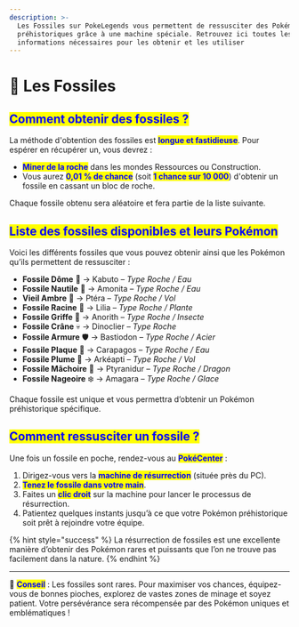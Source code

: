 ```yaml
---
description: >-
  Les Fossiles sur PokeLegends vous permettent de ressusciter des Pokémon
  préhistoriques grâce à une machine spéciale. Retrouvez ici toutes les
  informations nécessaires pour les obtenir et les utiliser
---
```


# 🦴 Les Fossiles

## <mark style="color:blue;">Comment obtenir des fossiles ?</mark>

La méthode d'obtention des fossiles est <mark style="color:blue;">**longue et fastidieuse**</mark>. Pour espérer en récupérer un, vous devrez :

* <mark style="color:blue;">**Miner de la roche**</mark> dans les mondes Ressources ou Construction.
* Vous aurez <mark style="color:blue;">**0,01 % de chance**</mark> (soit <mark style="color:blue;">**1 chance sur 10 000**</mark>) d'obtenir un fossile en cassant un bloc de roche.

Chaque fossile obtenu sera aléatoire et fera partie de la liste suivante.

## <mark style="color:blue;">Liste des fossiles disponibles et leurs Pokémon</mark>

Voici les différents fossiles que vous pouvez obtenir ainsi que les Pokémon qu’ils permettent de ressusciter :

* **Fossile Dôme** 🦑 → Kabuto _– Type Roche / Eau_
* **Fossile Nautile** 🐚 → Amonita _– Type Roche / Eau_
* **Vieil Ambre** 🦇 → Ptéra _– Type Roche / Vol_
* **Fossile Racine** 🌿 → Lilia _– Type Roche / Plante_
* **Fossile Griffe** 🦐 → Anorith _– Type Roche / Insecte_
* **Fossile Crâne** 💀 → Dinoclier _– Type Roche_
* **Fossile Armure** 🛡️ → Bastiodon _– Type Roche / Acier_
* **Fossile Plaque** 🐢 → Carapagos _– Type Roche / Eau_
* **Fossile Plume** 🦜 → Arkéapti _– Type Roche / Vol_
* **Fossile Mâchoire** 🦖 → Ptyranidur _– Type Roche / Dragon_
* **Fossile Nageoire** ❄️ → Amagara _– Type Roche / Glace_

Chaque fossile est unique et vous permettra d’obtenir un Pokémon préhistorique spécifique.

## <mark style="color:blue;">Comment ressusciter un fossile ?</mark>

Une fois un fossile en poche, rendez-vous au <mark style="color:blue;">**PokéCenter**</mark> :

1. Dirigez-vous vers la <mark style="color:blue;">**machine de résurrection**</mark> (située près du PC).
2. <mark style="color:blue;">**Tenez le fossile dans votre main**</mark>.
3. Faites un <mark style="color:blue;">**clic droit**</mark> sur la machine pour lancer le processus de résurrection.
4. Patientez quelques instants jusqu’à ce que votre Pokémon préhistorique soit prêt à rejoindre votre équipe.

{% hint style="success" %}
La résurrection de fossiles est une excellente manière d’obtenir des Pokémon rares et puissants que l’on ne trouve pas facilement dans la nature.
{% endhint %}

***

🔎 <mark style="color:blue;">**Conseil**</mark> : Les fossiles sont rares. Pour maximiser vos chances, équipez-vous de bonnes pioches, explorez de vastes zones de minage et soyez patient. Votre persévérance sera récompensée par des Pokémon uniques et emblématiques !
